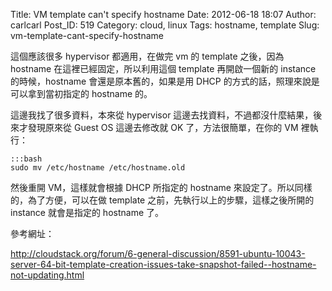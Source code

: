 Title: VM template can't specify hostname
Date: 2012-06-18 18:07
Author: carlcarl
Post_ID: 519
Category: cloud, linux
Tags: hostname, template
Slug: vm-template-cant-specify-hostname

這個應該很多 hypervisor 都適用，在做完 vm 的 template 之後，因為
hostname 在這裡已經固定，所以利用這個 template 再開啟一個新的 instance
的時候，hostname 會還是原本舊的，如果是用 DHCP
的方式的話，照理來說是可以拿到當初指定的 hostname 的。  
<!--more-->  
這邊我找了很多資料，本來從 hypervisor
這邊去找資料，不過都沒什麼結果，後來才發現原來從 Guest OS 這邊去修改就
OK 了，方法很簡單，在你的 VM 裡執行：

	:::bash
	sudo mv /etc/hostname /etc/hostname.old


然後重開 VM，這樣就會根據 DHCP 所指定的 hostname
來設定了。所以同樣的，為了方便，可以在做 template
之前，先執行以上的步驟，這樣之後所開的 instance 就會是指定的 hostname
了。

參考網址：  

<http://cloudstack.org/forum/6-general-discussion/8591-ubuntu-10043-server-64-bit-template-creation-issues-take-snapshot-failed--hostname-not-updating.html>
